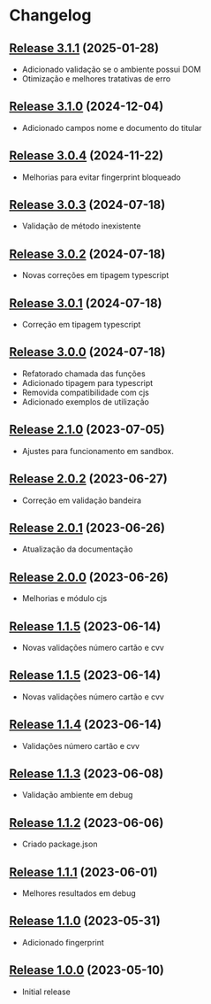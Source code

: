 Changelog
=========

[Release 3.1.1](https://github.com/efipay/js-payment-token-efi/releases/tag/3.1.1) (2025-01-28)
----------------------------------------------------------------------------------------------
* Adicionado validação se o ambiente possui DOM
* Otimização e melhores tratativas de erro

[Release 3.1.0](https://github.com/efipay/js-payment-token-efi/releases/tag/3.1.0) (2024-12-04)
----------------------------------------------------------------------------------------------
* Adicionado campos nome e documento do titular

[Release 3.0.4](https://github.com/efipay/js-payment-token-efi/releases/tag/3.0.4) (2024-11-22)
----------------------------------------------------------------------------------------------
* Melhorias para evitar fingerprint bloqueado

[Release 3.0.3](https://github.com/efipay/js-payment-token-efi/releases/tag/3.0.3) (2024-07-18)
----------------------------------------------------------------------------------------------
* Validação de método inexistente

[Release 3.0.2](https://github.com/efipay/js-payment-token-efi/releases/tag/3.0.2) (2024-07-18)
----------------------------------------------------------------------------------------------
* Novas correções em tipagem typescript

[Release 3.0.1](https://github.com/efipay/js-payment-token-efi/releases/tag/3.0.1) (2024-07-18)
----------------------------------------------------------------------------------------------
* Correção em tipagem typescript

[Release 3.0.0](https://github.com/efipay/js-payment-token-efi/releases/tag/3.0.0) (2024-07-18)
----------------------------------------------------------------------------------------------
* Refatorado chamada das funções
* Adicionado tipagem para typescript
* Removida compatibilidade com cjs
* Adicionado exemplos de utilização

[Release 2.1.0](https://github.com/efipay/js-payment-token-efi/releases/tag/2.1.0) (2023-07-05)
----------------------------------------------------------------------------------------------
* Ajustes para funcionamento em sandbox.

[Release 2.0.2](https://github.com/efipay/js-payment-token-efi/releases/tag/2.0.2) (2023-06-27)
----------------------------------------------------------------------------------------------
* Correção em validação bandeira

[Release 2.0.1](https://github.com/efipay/js-payment-token-efi/releases/tag/2.0.1) (2023-06-26)
----------------------------------------------------------------------------------------------
* Atualização da documentação

[Release 2.0.0](https://github.com/efipay/js-payment-token-efi/releases/tag/2.0.0) (2023-06-26)
----------------------------------------------------------------------------------------------
* Melhorias e módulo cjs

[Release 1.1.5](https://github.com/efipay/js-payment-token-efi/releases/tag/1.1.5) (2023-06-14)
----------------------------------------------------------------------------------------------
* Novas validações número cartão e cvv

[Release 1.1.5](https://github.com/efipay/js-payment-token-efi/releases/tag/1.1.5) (2023-06-14)
----------------------------------------------------------------------------------------------
* Novas validações número cartão e cvv

[Release 1.1.4](https://github.com/efipay/js-payment-token-efi/releases/tag/1.1.4) (2023-06-14)
----------------------------------------------------------------------------------------------
* Validações número cartão e cvv

[Release 1.1.3](https://github.com/efipay/js-payment-token-efi/releases/tag/1.1.3) (2023-06-08)
----------------------------------------------------------------------------------------------
* Validação ambiente em debug

[Release 1.1.2](https://github.com/efipay/js-payment-token-efi/releases/tag/1.1.2) (2023-06-06)
----------------------------------------------------------------------------------------------
* Criado package.json

[Release 1.1.1](https://github.com/efipay/js-payment-token-efi/releases/tag/1.1.1) (2023-06-01)
----------------------------------------------------------------------------------------------
* Melhores resultados em debug

[Release 1.1.0](https://github.com/efipay/js-payment-token-efi/releases/tag/1.1.0) (2023-05-31)
----------------------------------------------------------------------------------------------
* Adicionado fingerprint

[Release 1.0.0](https://github.com/efipay/js-payment-token-efi/releases/tag/1.0.0) (2023-05-10)
----------------------------------------------------------------------------------------------
* Initial release